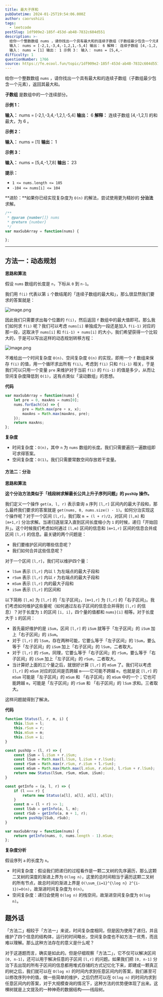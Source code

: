 ```yaml
---
title: 最大子序和
pubDatetime: 2024-01-25T19:54:06.000Z
author: caorushizi
tags:
  - leetcode
postSlug: 1df909e2-185f-453d-ab48-7832c604d551
description: >-
  给你一个整数数组 nums ，请你找出一个具有最大和的连续子数组（子数组最少包含一个元素），返回其最大和。 子数组 是数组中的一个连续部分。 示例 1：
  输入： nums = [-2,1,-3,4,-1,2,1,-5,4] 输出： 6 解释： 连续子数组 [4,-1,2,1] 的和最大，为 6 。 示例 2：
  输入： nums = [1] 输出： 1 示例 3： 输入： nums = [5,4,-
difficulty: 1
questionNumber: 1766
source: https://fe.ecool.fun/topic/1df909e2-185f-453d-ab48-7832c604d551
---
```


给你一个整数数组 `nums` ，请你找出一个具有最大和的连续子数组（子数组最少包含一个元素），返回其最大和。

**子数组** 是数组中的一个连续部分。

**示例 1：**

**输入：** nums = [-2,1,-3,4,-1,2,1,-5,4]
**输出：** 6
**解释：** 连续子数组 [4,-1,2,1] 的和最大，为 6 。

**示例 2：**


**输入：** nums = [1]
**输出：** 1

**示例 3：**


**输入：** nums = [5,4,-1,7,8]
**输出：** 23

**提示：**

* `1 <= nums.length <= 105`
* `-104 <= nums[i] <= 104`

**进阶：**如果你已经实现复杂度为 `O(n)` 的解法，尝试使用更为精妙的 **分治法** 求解。

```js
/**
 * @param {number[]} nums
 * @return {number}
 */
var maxSubArray = function(nums) {

};
```


---

## 方法一：动态规划

**思路和算法**

假设 `nums` 数组的长度是 `n`，下标从 `0` 到 `n-1`。

我们用 `f(i)` 代表以第 `i` 个数结尾的「连续子数组的最大和」，那么很显然我们要求的答案就是：

![image.png](https://static.ecool.fun//article/9015919d-f6c8-4b2c-aba5-9ee90986b235.png)

因此我们只需要求出每个位置的 `f(i)`，然后返回 `f` 数组中的最大值即可。那么我们如何求 `f(i)` 呢？我们可以考虑 `nums[i]` 单独成为一段还是加入 `f(i-1)` 对应的那一段，这取决于 `nums[i]` 和 `f(i-1) + nums[i]` 的大小，我们希望获得一个比较大的，于是可以写出这样的动态规划转移方程：

![image.png](https://static.ecool.fun//article/98994b34-7f5c-411b-be8f-d5e0b1a2d125.png)

不难给出一个时间复杂度 `O(n)`、空间复杂度 `O(n)` 的实现，即用一个 `f` 数组来保存 `f(i)` 的值，用一个循环求出所有 `f(i)`。考虑到 `f(i)` 只和 `f(i-1)` 相关，于是我们可以只用一个变量 `pre` 来维护对于当前 `f(i)` 的 `f(i-1)` 的值是多少，从而让空间复杂度降低到 `O(1)`，这有点类似「滚动数组」的思想。

**代码**

```JavaScript
var maxSubArray = function(nums) {
    let pre = 0, maxAns = nums[0];
    nums.forEach((x) => {
        pre = Math.max(pre + x, x);
        maxAns = Math.max(maxAns, pre);
    });
    return maxAns;
};
```

**复杂度**

+ 时间复杂度：`O(n)`，其中 `n` 为 `nums` 数组的长度。我们只需要遍历一遍数组即可求得答案。
+ 空间复杂度：`O(1)`。我们只需要常数空间存放若干变量。

#### 方法二：分治

**思路和算法**

**这个分治方法类似于「线段树求解最长公共上升子序列问题」的 `pushUp` 操作。** 

我们定义一个操作 `get(a, l, r)` 表示查询 `a` 序列 `[l,r]` 区间内的最大子段和，那么最终我们要求的答案就是 `get(nums, 0, nums.size() - 1)`。如何分治实现这个操作呢？对于一个区间 `[l,r]`，我们取 `m = (l + r)/2`，对区间 `[l,m]` 和 `[m+1,r]` 分治求解。当递归逐层深入直到区间长度缩小为 `1` 的时候，递归「开始回升」。这个时候我们考虑如何通过 `[l,m]` 区间的信息和 `[m+1,r]` 区间的信息合并成区间 `[l,r]` 的信息。最关键的两个问题是：

+ 我们要维护区间的哪些信息呢？
+ 我们如何合并这些信息呢？

对于一个区间 `[l,r]`，我们可以维护四个量：

+ `lSum` 表示 `[l,r]` 内以 `l` 为左端点的最大子段和
+ `rSum` 表示 `[l,r]` 内以 `r` 为右端点的最大子段和
+ `mSum` 表示 `[l,r]` 内的最大子段和
+ `iSum` 表示 `[l,r]` 的区间和

以下简称 `[l,m]` 为 `[l,r]` 的「左子区间」，`[m+1,r]` 为 `[l,r]` 的「右子区间」。我们考虑如何维护这些量呢（如何通过左右子区间的信息合并得到 `[l,r]` 的信息）？对于长度为 `1` 的区间 `[i, i]`，四个量的值都和 `nums}[i]` 相等。对于长度大于 `1` 的区间：

+ 首先最好维护的是 `iSum`，区间 `[l,r]` 的 `iSum` 就等于「左子区间」的 `iSum` 加上「右子区间」的 `iSum`。
+ 对于 `[l,r]` 的 `lSum`，存在两种可能，它要么等于「左子区间」的 `lSum`，要么等于「左子区间」的 `iSum` 加上「右子区间」的 `lSum`，二者取大。
+ 对于 `[l,r]` 的 `rSum`，同理，它要么等于「右子区间」的 `rSum`，要么等于「右子区间」的 `iSum` 加上「左子区间」的 `rSum`，二者取大。
+ 当计算好上面的三个量之后，就很好计算 `[l,r]` 的 `mSum` 了。我们可以考虑 `[l,r]` 的 `mSum` 对应的区间是否跨越 `m`——它可能不跨越 `m`，也就是说 `[l,r]` 的 `mSum` 可能是「左子区间」的 `mSum` 和 「右子区间」的 `mSum` 中的一个；它也可能跨越 `m`，可能是「左子区间」的 `rSum` 和 「右子区间」的 `lSum` 求和。三者取大。

这样问题就得到了解决。

**代码**

```js
function Status(l, r, m, i) {
    this.lSum = l;
    this.rSum = r;
    this.mSum = m;
    this.iSum = i;
}

const pushUp = (l, r) => {
    const iSum = l.iSum + r.iSum;
    const lSum = Math.max(l.lSum, l.iSum + r.lSum);
    const rSum = Math.max(r.rSum, r.iSum + l.rSum);
    const mSum = Math.max(Math.max(l.mSum, r.mSum), l.rSum + r.lSum);
    return new Status(lSum, rSum, mSum, iSum);
}

const getInfo = (a, l, r) => {
    if (l === r) {
        return new Status(a[l], a[l], a[l], a[l]);
    }
    const m = (l + r) >> 1;
    const lSub = getInfo(a, l, m);
    const rSub = getInfo(a, m + 1, r);
    return pushUp(lSub, rSub);
}

var maxSubArray = function(nums) {
    return getInfo(nums, 0, nums.length - 1).mSum;
};
```

**复杂度分析**

假设序列 `a` 的长度为 `n`。

+ 时间复杂度：假设我们把递归的过程看作是一颗二叉树的先序遍历，那么这颗二叉树的深度的渐进上界为 `O(log n)`，这里的总时间相当于遍历这颗二叉树的所有节点，故总时间的渐进上界是 `O(\sum_{i=1}^{\log n} 2^{i-1})=O(n)`，故渐进时间复杂度为 `O(n)`。
+ 空间复杂度：递归会使用 `O(log n)` 的栈空间，故渐进空间复杂度为 `O(log n)`。

## 题外话

「方法二」相较于「方法一」来说，时间复杂度相同，但是因为使用了递归，并且维护了四个信息的结构体，运行的时间略长，空间复杂度也不如方法一优秀，而且难以理解。那么这种方法存在的意义是什么呢？

对于这道题而言，确实是如此的。但是仔细观察「方法二」，它不仅可以解决区间 `[0, n-1]`，还可以用于解决任意的子区间 `[l,r]` 的问题。如果我们把 `[0, n-1]` 分治下去出现的所有子区间的信息都用堆式存储的方式记忆化下来，即建成一颗真正的树之后，我们就可以在 `O(log n)` 的时间内求到任意区间内的答案，我们甚至可以修改序列中的值，做一些简单的维护，之后仍然可以在 `O(log n)` 的时间内求到任意区间内的答案，对于大规模查询的情况下，这种方法的优势便体现了出来。这棵树就是上文提及的一种神奇的数据结构——线段树。
